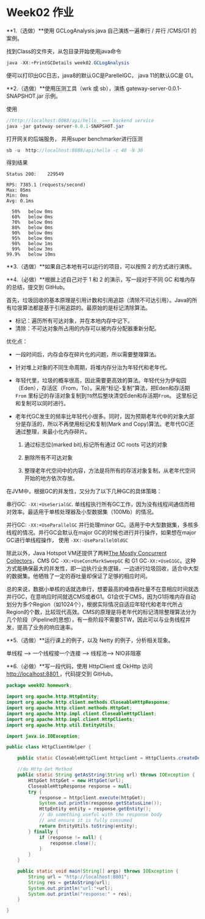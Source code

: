 # Week02 作业



**1.（选做）**使用 GCLogAnalysis.java 自己演练一遍串行 / 并行 /CMS/G1 的案例。

找到Class的文件夹，从包目录开始使用java命令

```java
java -XX:+PrintGCDetails week02.GCLogAnalysis
```

便可以打印出GC日志，java8的默认GC是ParellelGC， java 11的默认GC是 G1。

**2.（选做）**使用压测工具（wrk 或 sb），演练 gateway-server-0.0.1-SNAPSHOT.jar 示例。

使用

```java
//http://localhost:8088/api/hello  ==> backend service 
java -jar gateway-server-0.0.1-SNAPSHOT.jar
```

打开网关的后端服务， 并用super benchmarker进行压测

```java
sb -u  http://localhost:8088/api/hello -c 40 -N 30
```

得到结果

```shell
Status 200:    229549

RPS: 7385.1 (requests/second)
Max: 85ms
Min: 0ms
Avg: 0.1ms

  50%   below 0ms
  60%   below 0ms
  70%   below 0ms
  80%   below 0ms
  90%   below 0ms
  95%   below 0ms
  98%   below 1ms
  99%   below 3ms
99.9%   below 10ms

```

**3.（选做）**如果自己本地有可以运行的项目，可以按照 2 的方式进行演练。

**4.（必做）**根据上述自己对于 1 和 2 的演示，写一段对于不同 GC 和堆内存的总结，提交到 GitHub。

首先，垃圾回收的基本原理是引用计数和引用追踪（清除不可达引用）。Java的所有垃圾算法都是基于引用追踪的。最原始的是标记清除算法。

- 标记：遍历所有可达对象，并在本地内存中记下。
- 清除：不可达对象所占用的内存可以被内存分配器重新分配。

优化点：

- 一段时间后，内存会存在碎片化的问题，所以需要整理算法。

- 针对堆上对象的不同生命周期，将堆内存分治为年轻代和老年代。

- 年轻代里，垃圾的概率很高，因此需要更高效的算法。年轻代分为伊甸园（Eden），存活区（From，To）。采用“标记-复制”算法，把Eden和存活期`From` 里标记的存活对象复制到`TO`然后整块清空Eden和存活期`From`。 这里标记和复制可以同时进行。

- 老年代GC发生的频率比年轻代小很多。同时，因为预期老年代中的对象大部分是存活的，所以不再使用标记和复制(Mark and Copy)算法。老年代GC还通过整理，来最小化内存碎片。

  1. 通过标志位(marked bit),标记所有通过 GC roots 可达的对象

  2. 删除所有不可达对象

  3. 整理老年代空间中的内容，方法是将所有的存活对象复制，从老年代空间开始的地方依次存放。

在JVM中，根据GC的并发性，又分为了以下几种GC的具体策略：


串行GC: `-XX:+UseSerialGC`. 单线程执行所有GC工作，因为没有线程间通信而相对效率。最适用于单核处理器及小型数据集（100Mb）的情况。

并行GC: `-XX:+UseParallelGC` 并行处理minor GC。适用于中大型数据集，多核多线程的情况。并行GC会默认在major GC的时候也进行并行操作，如果想在major GC进行单线程操作， 使用 `-XX:-UseParallelOldGC`

除此以外，Java Hotspot VM还提供了两种[The Mostly Concurrent Collectors](https://docs.oracle.com/javase/8/docs/technotes/guides/vm/gctuning/concurrent.html#mostly_concurrent)，CMS GC `-XX:+UseConcMarkSweepGC` 和 G1 GC`-XX:+UseG1GC`。这种方式能确保最大的并发性，即一边执行业务逻辑，一边进行垃圾回收，适合中大型的数据集。他牺牲了一定的吞吐量却保证了足够的相应时间。

总的来说，数据小单核的话就选串行，想要最高的峰值吞吐量不在意相应时间就选并行GC，在意响应时间就选CMS或者G1。G1会优于CMS，因为G1将堆内存自动划分为多个Region（如1024个），根据实际情况自适应年轻代和老年代所占Region的个数，比较现代高效。CMS的原理是将老年代的标记清除整理算法分为几个阶段（Pipeline的思想），有一些阶段不需要STW，因此可以与业务线程并发，提高了业务的响应速率。

**5.（选做）**运行课上的例子，以及 Netty 的例子，分析相关现象。

单线程 -->  一个线程接一个连接 --> 线程池--> NIO非阻塞

**6.（必做）**写一段代码，使用 HttpClient 或 OkHttp 访问 [ http://localhost:8801 ](http://localhost:8801/)，代码提交到 GitHub。

```java
package week02.homework;

import org.apache.http.HttpEntity;
import org.apache.http.client.methods.CloseableHttpResponse;
import org.apache.http.client.methods.HttpGet;
import org.apache.http.impl.client.CloseableHttpClient;
import org.apache.http.impl.client.HttpClients;
import org.apache.http.util.EntityUtils;

import java.io.IOException;

public class HttpClientHelper {

    public static CloseableHttpClient httpclient = HttpClients.createDefault();

    //do Http Get Method
    public static String getAsString(String url) throws IOException {
        HttpGet httpGet = new HttpGet(url);
        CloseableHttpResponse response = null;
        try {
            response = httpclient.execute(httpGet);
            System.out.println(response.getStatusLine());
            HttpEntity entity = response.getEntity();
            // do something useful with the response body
            // and ensure it is fully consumed
            return EntityUtils.toString(entity);
        } finally {
            if (response != null) {
                response.close();
            }
        }
    }

    public static void main(String[] args) throws IOException {
        String url = "http://localhost:8801";
        String res = getAsString(url);
        System.out.println("url:"+url);
        System.out.println("response:" + res);
    }

}
```



